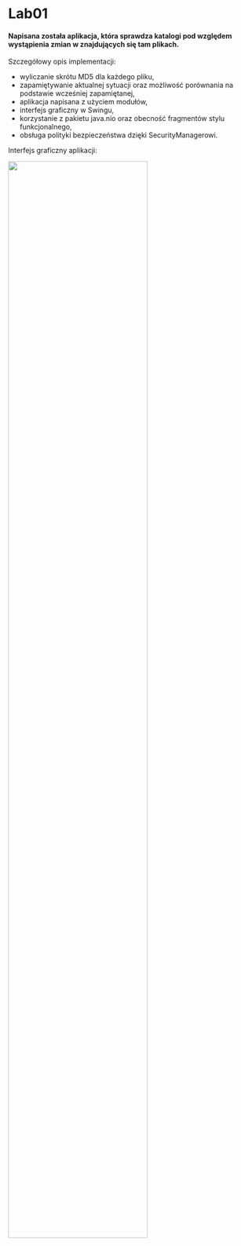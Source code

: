 # Lab01
#### Napisana została aplikacja, która sprawdza katalogi pod względem wystąpienia zmian w znajdujących się tam plikach. 

Szczegółowy opis implementacji:
- wyliczanie skrótu MD5 dla każdego pliku,
- zapamiętywanie aktualnej sytuacji oraz możliwość porównania na podstawie wcześniej zapamiętanej,
- aplikacja napisana z użyciem modułów,
- interfejs graficzny w Swingu,
- korzystanie z pakietu java.nio oraz obecność fragmentów stylu funkcjonalnego,
- obsługa polityki bezpieczeństwa dzięki SecurityManagerowi. 

Interfejs graficzny aplikacji:

<img src="https://user-images.githubusercontent.com/49610728/115015292-b6509100-9eb3-11eb-8a5a-925e4484da3b.png" width="75%">
